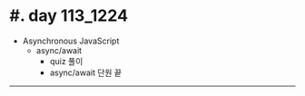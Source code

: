 #. day 113_1224
===============
* Asynchronous JavaScript
    * async/await
        * quiz 풀이
        * async/await 단원 끝 
---------------------------------
